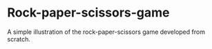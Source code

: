 # Rock-paper-scissors-game
A simple illustration of the rock-paper-scissors game developed from scratch.
